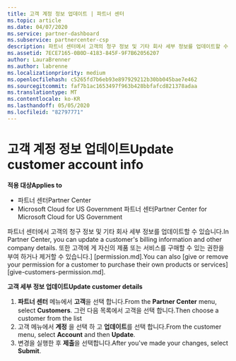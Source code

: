 ```yaml
---
title: 고객 계정 정보 업데이트 | 파트너 센터
ms.topic: article
ms.date: 04/07/2020
ms.service: partner-dashboard
ms.subservice: partnercenter-csp
description: 파트너 센터에서 고객의 청구 정보 및 기타 회사 세부 정보를 업데이트할 수 있습니다.
ms.assetid: 7ECE7165-0B0D-4183-845F-9F7B62056207
author: LauraBrenner
ms.author: labrenne
ms.localizationpriority: medium
ms.openlocfilehash: c5265fd7b6eb93e897929212b30bb045bae7e462
ms.sourcegitcommit: faf7b1ac1653497f963b428bbfafcd821378adaa
ms.translationtype: MT
ms.contentlocale: ko-KR
ms.lasthandoff: 05/05/2020
ms.locfileid: "82797771"
---
```

# <a name="update-customer-account-info"></a><span data-ttu-id="cc5a6-103">고객 계정 정보 업데이트</span><span class="sxs-lookup"><span data-stu-id="cc5a6-103">Update customer account info</span></span>

<span data-ttu-id="cc5a6-104">**적용 대상**</span><span class="sxs-lookup"><span data-stu-id="cc5a6-104">**Applies to**</span></span>

-  <span data-ttu-id="cc5a6-105">파트너 센터</span><span class="sxs-lookup"><span data-stu-id="cc5a6-105">Partner Center</span></span>
-  <span data-ttu-id="cc5a6-106">Microsoft Cloud for US Government 파트너 센터</span><span class="sxs-lookup"><span data-stu-id="cc5a6-106">Partner Center for Microsoft Cloud for US Government</span></span>


<span data-ttu-id="cc5a6-107">파트너 센터에서 고객의 청구 정보 및 기타 회사 세부 정보를 업데이트할 수 있습니다.</span><span class="sxs-lookup"><span data-stu-id="cc5a6-107">In Partner Center, you can update a customer's billing information and other company details.</span></span> <span data-ttu-id="cc5a6-108">또한 고객에 게 자신의 제품 또는 서비스를 구매할 수 있는 권한을 부여 하거나 제거할 수 있습니다.] [permission.md].</span><span class="sxs-lookup"><span data-stu-id="cc5a6-108">You can also [give or remove your permission for a customer to purchase their own products or services][give-customers-permission.md].</span></span>

<span data-ttu-id="cc5a6-109">**고객 세부 정보 업데이트**</span><span class="sxs-lookup"><span data-stu-id="cc5a6-109">**Update customer details**</span></span>

1.  <span data-ttu-id="cc5a6-110">**파트너 센터** 메뉴에서 **고객**을 선택 합니다.</span><span class="sxs-lookup"><span data-stu-id="cc5a6-110">From the **Partner Center** menu, select **Customers**.</span></span> <span data-ttu-id="cc5a6-111">그런 다음 목록에서 고객을 선택 합니다.</span><span class="sxs-lookup"><span data-stu-id="cc5a6-111">Then choose a customer from the list</span></span>
2.  <span data-ttu-id="cc5a6-112">고객 메뉴에서 **계정** 을 선택 하 고 **업데이트**를 선택 합니다.</span><span class="sxs-lookup"><span data-stu-id="cc5a6-112">From the customer menu, select **Account** and then **Update**.</span></span>
3.  <span data-ttu-id="cc5a6-113">변경을 실행한 후 **제출**을 선택합니다.</span><span class="sxs-lookup"><span data-stu-id="cc5a6-113">After you've made your changes, select **Submit**.</span></span>